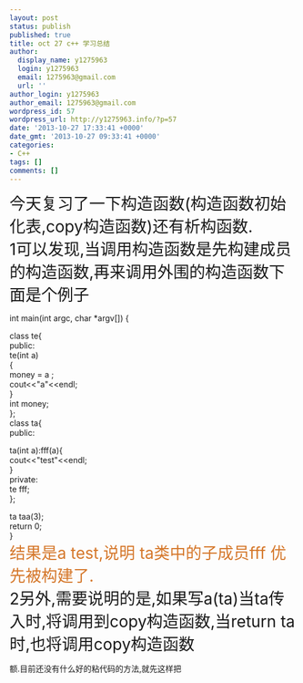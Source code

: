 ```yaml
---
layout: post
status: publish
published: true
title: oct 27 c++ 学习总结
author:
  display_name: y1275963
  login: y1275963
  email: 1275963@gmail.com
  url: ''
author_login: y1275963
author_email: 1275963@gmail.com
wordpress_id: 57
wordpress_url: http://y1275963.info/?p=57
date: '2013-10-27 17:33:41 +0000'
date_gmt: '2013-10-27 09:33:41 +0000'
categories:
- C++
tags: []
comments: []
---
```

<p><span style="font-size: 21pt;">今天复习了一下构造函数(构造函数初始化表,copy构造函数)还有析构函数.<br />
1可以发现,当调用构造函数是先构建成员的构造函数,再来调用外围的构造函数下面是个例子</span></p>
<p>int main(int argc, char *argv[]) {</p>
<p>class te{<br />
public:<br />
te(int a)<br />
{<br />
money = a ;<br />
cout&lt;&lt;"a"&lt;&lt;endl;<br />
}<br />
int money;<br />
};<br />
class ta{<br />
public:</p>
<p>ta(int a):fff(a){<br />
cout&lt;&lt;"test"&lt;&lt;endl;<br />
}<br />
private:<br />
te fff;<br />
};</p>
<p>ta taa(3);<br />
return 0;<br />
}<br />
<span style="font-size: 21pt; color: rgb(213,119,42);">结果是a test,说明 ta类中的子成员fff 优先被构建了.<br />
</span><span style="font-size: 21pt;">2另外,需要说明的是,如果写a(ta)当ta传入时,将调用到copy构造函数,当return ta时,也将调用copy构造函数</span></p>
<p>额.目前还没有什么好的粘代码的方法,就先这样把</p>
